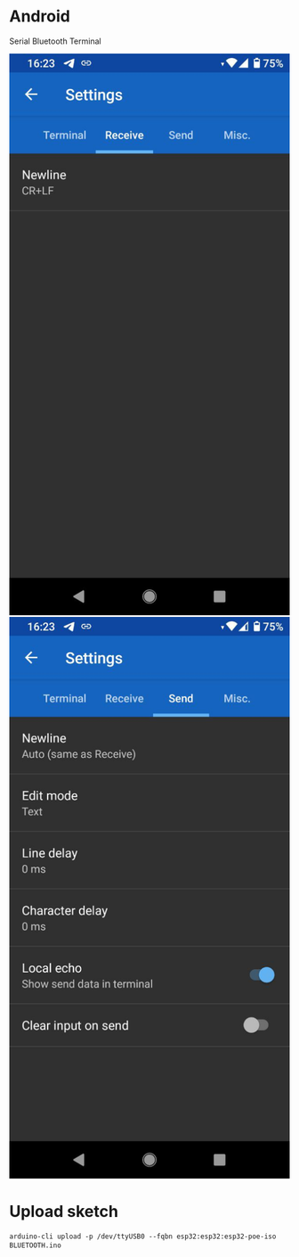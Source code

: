 Android
=======

Serial Bluetooth Terminal

![Serial Bluetooth Terminal - Settings -> Receive](B01.jpg "Serial Bluetooth Terminal - Settings -> Receive")
![Serial Bluetooth Terminal - Settings -> Send](B02.jpg "Serial Bluetooth Terminal - Settings -> Send")

Upload sketch
=============
```
arduino-cli upload -p /dev/ttyUSB0 --fqbn esp32:esp32:esp32-poe-iso BLUETOOTH.ino
```